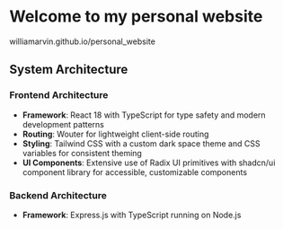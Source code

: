 # Welcome to my personal website
williamarvin.github.io/personal_website

## System Architecture

### Frontend Architecture
- **Framework**: React 18 with TypeScript for type safety and modern development patterns
- **Routing**: Wouter for lightweight client-side routing
- **Styling**: Tailwind CSS with a custom dark space theme and CSS variables for consistent theming
- **UI Components**: Extensive use of Radix UI primitives with shadcn/ui component library for accessible, customizable components

### Backend Architecture
- **Framework**: Express.js with TypeScript running on Node.js